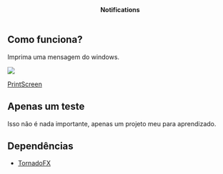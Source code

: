 <div align="center">
  <b>Notifications</b><br><br>
</div>

## Como funciona?

Imprima uma mensagem do windows.

<img src="https://prnt.sc/p6uyvw" />

[PrintScreen](https://prnt.sc/p6uyvw)

## Apenas um teste

Isso não é nada importante, apenas um projeto meu para aprendizado.

## Dependências

* [TornadoFX](https://tornadofx.io/)
